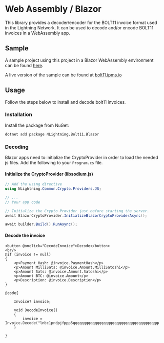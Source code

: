 # Web Assembly / Blazor

This library provides a decoder/encoder for the BOLT11 invoice format used in the Lightning Network.
It can be used to decode and/or encode BOLT11 invoices in a WebAssembly app.

## Sample

A sample project using this project in a Blazor WebAssembly environment can be found [here](https://github.com/ipms-io/NLightning-Samples/tree/main/Bolt11.Decoder.Blazor).

A live version of the sample can be found at [bolt11.ipms.io](https://bolt11.ipms.io)

## Usage

Follow the steps below to install and decode bolt11 invoices.

### Installation

Install the package from NuGet:

```bash
dotnet add package NLightning.Bolt11.Blazor
```

### Decoding

Blazor apps need to initialize the CryptoProvider in order to load the needed js files. Add the following to your
`Program.cs` file.

#### Initialize the CryptoProvider (libsodium.js)

```csharp
// Add the using directive
using NLightning.Common.Crypto.Providers.JS;

// ...
// Your app code

// Initialize the Crypto Provider just before starting the server.
await BlazorCryptoProvider.InitializeBlazorCryptoProviderAsync();

await builder.Build().RunAsync();
```

#### Decode the invoice

```blazor
<button @onclick="DecodeInvoice">Decode</button>
<br/>
@if (invoice != null)
{
    <p>Payment Hash: @invoice.PaymentHash</p>
    <p>Amount MilliSats: @invoice.Amount.MilliSatoshi</p>
    <p>Amount Sats: @invoice.Amount.Satoshi</p>
    <p>Amount BTC: @invoice.Amount</p>
    <p>Description: @invoice.Description</p>
}

@code{

    Invoice? invoice;
    
    void DecodeInvoice()
    {
        invoice = Invoice.Decode("lnbc1pndpjfppp5qqqqqqqqqqqqqqqqqqqqqqqqqqqqqqqqqqqqqqqqqqqqqqqqqqqssp5qqqqqqqqqqqqqqqqqqqqqqqqqqqqqqqqqqqqqqqqqqqqqqqqqqqsdqq5243a4h29w7lm6g89hktd0qzfakevjp7hktskal5p69jxa6vyqw4s95577lltw0t6l9dhp7cfld9urkxfsucsxascnxdqmanrlklsqcp5nwzmf");
    }

}
```